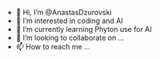 - 👋 Hi, I’m @AnastasDzurovski
- 👀 I’m interested in coding and AI 
- 🌱 I’m currently learning Phyton use for AI 
- 💞️ I’m looking to collaborate on ...
- 📫 How to reach me ...

<!---
AnastasDzurovski/AnastasDzurovski is a ✨ special ✨ repository because its `README.md` (this file) appears on your GitHub profile.
You can click the Preview link to take a look at your changes.
--->
